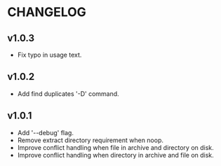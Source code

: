 # CHANGELOG

## v1.0.3

* Fix typo in usage text.


## v1.0.2

* Add find duplicates '-D' command.


## v1.0.1

* Add '--debug' flag.
* Remove extract directory requirement when noop.
* Improve conflict handling when file in archive and directory on disk.
* Improve conflict handling when directory in archive and file on disk.
